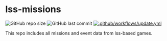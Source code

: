 # lss-missions

![GitHub repo size](https://img.shields.io/github/repo-size/lostdesign/lss-missions)
![GitHub last commit](https://img.shields.io/github/last-commit/lostdesign/lss-missions)
[![.github/workflows/update.yml](https://github.com/lostdesign/lss-missions/actions/workflows/update.yml/badge.svg)](https://github.com/lostdesign/lss-missions/actions/workflows/update.yml)

This repo includes all missions and event data from lss-based games.
